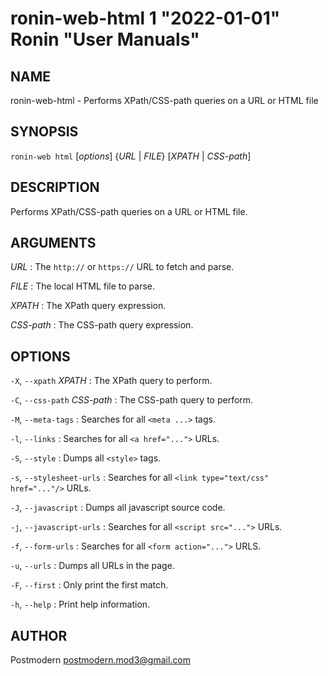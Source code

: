 # ronin-web-html 1 "2022-01-01" Ronin "User Manuals"

## NAME

ronin-web-html - Performs XPath/CSS-path queries on a URL or HTML file

## SYNOPSIS

`ronin-web html` [*options*] {*URL* \| *FILE*} [*XPATH* \| *CSS-path*]

## DESCRIPTION

Performs XPath/CSS-path queries on a URL or HTML file.

## ARGUMENTS

*URL*
: The `http://` or `https://` URL to fetch and parse.

*FILE*
: The local HTML file to parse.

*XPATH*
: The XPath query expression.

*CSS-path*
: The CSS-path query expression.

## OPTIONS

`-X`, `--xpath` *XPATH*
: The XPath query to perform.

`-C`, `--css-path` *CSS-path*
: The CSS-path query to perform.

`-M`, `--meta-tags`
: Searches for all `<meta ...>` tags.

`-l`, `--links`
: Searches for all `<a href="...">` URLs.

`-S`, `--style`
: Dumps all `<style>` tags.

`-s`, `--stylesheet-urls`
: Searches for all `<link type="text/css" href="..."/>` URLs.

`-J`, `--javascript`
: Dumps all javascript source code.

`-j`, `--javascript-urls`
: Searches for all `<script src="...">` URLs.

`-f`, `--form-urls`
: Searches for all `<form action="...">` URLS.

`-u`, `--urls`
: Dumps all URLs in the page.

`-F`, `--first`
: Only print the first match.

`-h`, `--help`
: Print help information.

## AUTHOR

Postmodern <postmodern.mod3@gmail.com>

